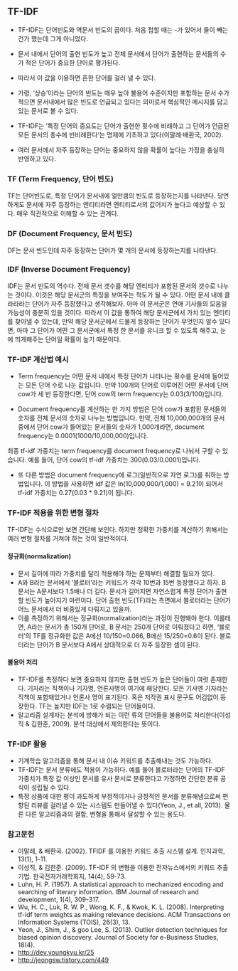 
## TF-IDF

* TF-IDF는 단어빈도와 역문서 빈도의 곱이다. 처음 접할 때는 -가 있어서 둘이 빼는 건가 했는데 그게 아니었다.
* 문서 내에서 단어의 출현 빈도가 높고 전체 문서에서 단어가 출현하는 문서들의 수가 적은 단어가 중요한 단어로 평가된다.
* 따라서 이 값을 이용하면 흔한 단어를 걸러 낼 수 있다.
* 가령, ‘상승’이라는 단어의 빈도는 매우 높아 불용어 수준이지만 포함하는 문서 수가 적으면 문서내에서 많은 빈도로 언급되고 있다는 의미로서 핵심적인 메시지를 담고 있는 문서로 볼 수 있다.


* TF-IDF는 ’특정 단어의 중요도는 단어가 출현한 횟수에 비례하고 그 단어가 언급된 모든 문서의 총수에 빈비례한다‘는 명제에 기초하고 있다(이말례·배환국, 2002).
* 여러 문서에서 자주 등장하는 단어는 중요하지 않을 확률이 높다는 가정을 충실히 반영하고 있다.



### TF (Term Frequency, 단어 빈도)
TF는 단어빈도로, 특정 단어가 문서내에 얼만큼의 빈도로 등장하는지를 나타낸다. 당연하게도 문서에 자주 등장하는 엔티티라면 엔티티로서의 값어치가 높다고 예상할 수 있다. 매우 직관적으로 이해할 수 있는 관계다.

### DF (Document Frequency, 문서 빈도)
DF는 문서 빈도인데 자주 등장하는 단어가 몇 개의 문서에 등장하는지를 나타낸다. 

### IDF (Inverse Document Frequency)
IDF는 문서 빈도의 역수다. 전체 문서 갯수를 해당 엔티티가 포함된 문서의 갯수로 나누는 것이다. 이것은 해당 문서군의 특징을 보여주는 척도가 될 수 있다. 어떤 문서 내에 클라라라는 단어가 자주 등장했다고 생각해보자. 아마 이 문서군은 연애 기사들의 모음일 가능성이 충분히 있을 것이다. 따라서 이 값을 통하여 해당 문서군에서 가치 있는 엔티티를 찾아낼 수 있는데, 만약 해당 문서군에서 드물게 등장하는 단어가 무엇인지 알수 있다면, 아마 그 단어가 어떤 그 문서군에서 특정 한 문서를 유니크 할 수 있도록 해주고, 눈에 띄게해주는 단어일 확률이 높기 때문이다.


### TF-IDF 계산법 예시
* Term frequency는 어떤 문서 내에서 특정 단어가 나타나는 횟수를 문서에 들어있는 모든 단어 수로 나눈 값입니다. 만약 100개의 단어로 이루어진 어떤 문서에 단어 cow가 세 번 등장한다면, 단어 cow의 term frequency는 0.03(3/100)입니다.


* Document frequency를 계산하는 한 가지 방법은 단어 cow가 포함된 문서들의 숫자를 전체 문서의 숫자로 나누는 방법입니다. 만약, 전체 10,000,000개의 문서 중에서 단어 cow가 들어있는 문서들의 숫자가 1,000개라면, document frequency는 0.0001(1000/10,000,000)입니다.

최종 tf-idf 가중치는 term frequency를 document frequency로 나눠서 구할 수 있습니다. 예를  들어, 단어 cow의 tf-idf 가중치는 300(0.03/0.0001)입니다.

* 또 다른 방법은 document frequency에 로그(일반적으로 자연 로그)를 취하는 방법입니다. 이 방법을 사용하면 idf 값은 ln(10,000,000/1,000) = 9.21이 되어서 tf-idf 가중치는 0.27(0.03 * 9.21)이 됩니다.



### TF-IDF 적용을 위한 변형 절차
TF-IDF는 수식으로만 보면 간단해 보인다. 하지만 정확한 가중치를 계산하기 위해서는 여러 변형 절차를 거쳐야 하는 것이 일반적이다.

#### 정규화(normalization)
* 문서 길이에 따라 가중치를 달리 적용해야 하는 문제부터 해결할 필요가 있다.
* A와 B라는 문서에서 ’블로터‘라는 키워드가 각각 10번과 15번 등장했다고 하자. B문서는 A문서보다 1.5배나 더 길다. 문서가 길어지면 자연스럽게 특정 단어가 출현할 빈도가 높아지기 마련이다. 단어 출현 빈도(TF)라는 측면에서 블로터라는 단어가 어느 문서에서 더 비중있게 다뤄지고 있을까.
* 이를 측정하기 위해서는 정규화(normalization)라는 과정이 진행돼야 한다. 이를테면, A라는 문서가 총 150개 단어로, B 문서는 250개 단어로 이뤄졌다고 하면, ‘블로터’의 TF를 정규화한 값은 A에선 10/150=0.066, B에선 15/250=0.6이 된다. 블로터라는 단어가 B 문서보다 A에서 상대적으로 더 자주 등장한 셈이 된다.


#### 불용어 처리
* TF-IDF를 측정하다 보면 중요하지 않지만 출현 빈도가 높은 단어들이 여럿 존재한다. 기자라는 직책이나 기자명, 언론사명이 여기에 해당한다. 모든 기사엔 기자라는 직책이 포함돼있거나 언론사 명이 표기된다. 혹은 저작권 표시 문구도 어김없이 등장한다. TF는 높지만 IDF는 1로 수렴되는 단어들이다.
* 알고리즘 설계자는 분석에 방해가 되는 이런 류의 단어들을 불용어로 처리한다(이성직 & 김한준, 2009). 분석 대상에서 제외한다는 뜻이다. 



### TF-IDF 활용
* 기계학습 알고리즘을 통해 문서 내 이슈 키워드를 추출해내는 것도 가능하다. 
* TF-IDF는 문서 분류에도 적용이 가능하다. 예를 들어 블로터라는 단어의 TF-IDF 가중치가 특정 값 이상인 문서를 유사 문서로 분류한다고 가정하면 간단한 분류 공식이 성립될 수 있다.
* 특정 상품에 대한 평이 과도하게 부정적이거나 긍정적인 문서를 분류해냄으로써 편향된 리뷰를 걸러낼 수 있는 시스템도 만들어낼 수 있다(Yeon, J., et all, 2013). 물론 다른 알고리즘과의 결합, 변형을 통해서 달성할 수 있는 용도다.



### 참고문헌
* 이말례, & 배환국. (2002). TFIDF 를 이용한 키워드 추출 시스템 설계. 인지과학, 13(1), 1-11.
* 이성직, & 김한준. (2009). TF-IDF 의 변형을 이용한 전자뉴스에서의 키워드 추출 기법. 한국전자거래학회지, 14(4), 59-73.
* Luhn, H. P. (1957). A statistical approach to mechanized encoding and searching of literary information. IBM Journal of research and development, 1(4), 309-317.
* Wu, H. C., Luk, R. W. P., Wong, K. F., & Kwok, K. L. (2008). Interpreting tf-idf term weights as making relevance decisions. ACM Transactions on Information Systems (TOIS), 26(3), 13.
* Yeon, J., Shim, J., & goo Lee, S. (2013). Outlier detection techniques for biased opinion discovery. Journal of Society for e-Business Studies, 18(4).
* http://dev.youngkyu.kr/25
* http://jeongsw.tistory.com/449